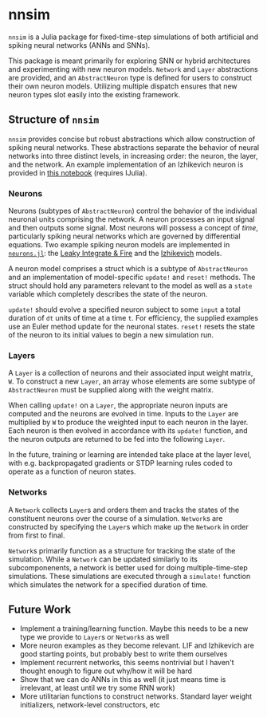 # nnsim
`nnsim` is a Julia package for fixed-time-step simulations of both artificial and spiking neural networks (ANNs and SNNs). 

This package is meant primarily for exploring SNN or hybrid architectures and experimenting with new neuron models. `Network` and `Layer` abstractions are provided, and an `AbstractNeuron` type is defined for users to construct their own neuron models. Utilizing multiple dispatch ensures that new neuron types slot easily into the existing framework.

## Structure of `nnsim`

`nnsim` provides concise but robust abstractions which allow construction of spiking neural networks. These abstractions separate the behavior of neural networks into three distinct levels, in increasing order: the neuron, the layer, and the network. An example implementation of an Izhikevich neuron is provided in [this notebook](/notebooks/nnsim_tour.ipynb) (requires IJulia).

### Neurons

Neurons (subtypes of `AbstractNeuron`) control the behavior of the individual neuronal units comprising the network. A neuron processes an input signal and then outputs some signal. Most neurons will possess a concept of _time_, particularly spiking neural networks which are governed by differential equations. Two example spiking neuron models are implemented in [`neurons.jl`](/src/neurons.jl): the [Leaky Integrate & Fire](https://neuronaldynamics.epfl.ch/online/Ch1.S3.html) and the [Izhikevich](https://www.izhikevich.org/publications/spikes.htm) models. 

A neuron model comprises a struct which is a subtype of `AbstractNeuron` and an implementation of model-specific `update!` and `reset!` methods. The struct should hold any parameters relevant to the model as well as a `state` variable which completely describes the state of the neuron.

`update!` should evolve a specified neuron subject to some `input` a total duration of `dt` units of time at a time `t`. For efficiency, the supplied examples use an Euler method update for the neuronal states. `reset!` resets the state of the neuron to its initial values to begin a new simulation run.

### Layers

A `Layer` is a collection of neurons and their associated input weight matrix, `W`. To construct a new `Layer`, an array whose elements are some subtype of `AbstractNeuron` must be supplied along with the weight matrix. 

When calling `update!` on a `Layer`, the appropriate neuron inputs are computed and the neurons are evolved in time. Inputs to the `Layer` are multiplied by `W` to produce the weighted input to each neuron in the layer. Each neuron is then evolved in accordance with its `update!` function, and the neuron outputs are returned to be fed into the following `Layer`.

In the future, training or learning are intended take place at the layer level, with e.g. backpropagated gradients or STDP learning rules coded to operate as a function of neuron states.

### Networks

A `Network` collects `Layer`s and orders them and tracks the states of the constituent neurons over the course of a simulation. `Network`s are constructed by specifying the `Layer`s which make up the `Network` in order from first to final.

`Network`s primarily function as a structure for tracking the state of the simulation. While a `Network` can be updated similarly to its subcomponenents, a network is better used for doing multiple-time-step simulations. These simulations are executed through a `simulate!` function which simulates the network for a specified duration of time.

## Future Work

* Implement a training/learning function. Maybe this needs to be a new type we provide to `Layer`s or `Network`s as well
* More neuron examples as they become relevant. LIF and Izhikevich are good starting points, but probably best to write them ourselves
* Implement recurrent networks, this seems nontrivial but I haven't thought enough to figure out why/how it will be hard
* Show that we can do ANNs in this as well (it just means time is irrelevant, at least until we try some RNN work)
* More utilitarian functions to construct networks. Standard layer weight initializers, network-level constructors, etc



